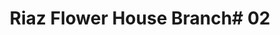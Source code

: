 ---
title: "Riaz Flower House Branch# 02"
url: /karachi/riaz-flower-house-branch-02/
shop: florist
---